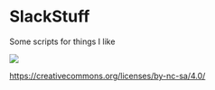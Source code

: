 SlackStuff
==========

Some scripts for things I like

![](https://creativecommons.org/images/deed/seal.png)

https://creativecommons.org/licenses/by-nc-sa/4.0/
